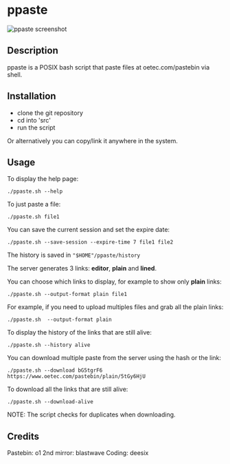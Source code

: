 # ppaste

<picture>
<source media="(prefers-color-scheme: dark)" srcset="https://raw.githubusercontent.com/pankunull/ppaste/main/docs/screenshot.png">
<img alt="ppaste screenshot" src="https://raw.githubusercontent.com/pankunull/ppaste/main/docs/screenshot.png">
</picture>

## Description
ppaste is a POSIX bash script that paste files at oetec.com/pastebin via shell.


## Installation
- clone the git repository
- cd into 'src'
- run the script

Or alternatively you can copy/link it anywhere in the system.


## Usage

To display the help page: 

```
./ppaste.sh --help
```


To just paste a file: 

```
./ppaste.sh file1
```


You can save the current session and set the expire date: 

```
./ppaste.sh --save-session --expire-time 7 file1 file2
```
The history is saved in `"$HOME"/ppaste/history`

The server generates 3 links: **editor**, **plain** and **lined**.

You can choose which links to display, for example to show only **plain** links: 

```
./ppaste.sh --output-format plain file1
```

For example, if you need to upload multiples files and grab all the plain links: 

```
./ppaste.sh  --output-format plain
```


To display the history of the links that are still alive:

```
./ppaste.sh --history alive
```


You can download multiple paste from the server using the hash or the link: 

```
./ppaste.sh --download bG5tgrF6 https://www.oetec.com/pastebin/plain/5tGy6HjU
```


To download all the links that are still alive: 

```
./ppaste.sh --download-alive
```


NOTE: The script checks for duplicates when downloading.


## Credits
Pastebin: o1
2nd mirror: blastwave
Coding: deesix

